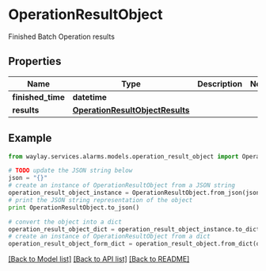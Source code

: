 # OperationResultObject

Finished Batch Operation results

## Properties

Name | Type | Description | Notes
------------ | ------------- | ------------- | -------------
**finished_time** | **datetime** |  | 
**results** | [**OperationResultObjectResults**](OperationResultObjectResults.md) |  | 

## Example

```python
from waylay.services.alarms.models.operation_result_object import OperationResultObject

# TODO update the JSON string below
json = "{}"
# create an instance of OperationResultObject from a JSON string
operation_result_object_instance = OperationResultObject.from_json(json)
# print the JSON string representation of the object
print OperationResultObject.to_json()

# convert the object into a dict
operation_result_object_dict = operation_result_object_instance.to_dict()
# create an instance of OperationResultObject from a dict
operation_result_object_form_dict = operation_result_object.from_dict(operation_result_object_dict)
```
[[Back to Model list]](../README.md#documentation-for-models) [[Back to API list]](../README.md#documentation-for-api-endpoints) [[Back to README]](../README.md)


